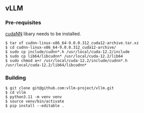 ## vLLM

### Pre-requisites
[cudaNN](https://developer.nvidia.com/cudnn) libary needs to be installed.
```console
$ tar xf cudnn-linux-x86_64-9.0.0.312_cuda12-archive.tar.xz
$ cd cudnn-linux-x86_64-9.0.0.312_cuda12-archive/
$ sudo cp include/cudnn*.h /usr/local/cuda-12.2/include
$ sudo cp lib64/libcudnn* /usr/local/cuda-12.2/lib64
$ sudo chmod a+r /usr/local/cuda-12.2/include/cudnn*.h /usr/local/cuda-12.2/lib64/libcudnn*
```

### Building

```console
$ git clone git@github.com:vllm-project/vllm.git
$ cd vllm
$ python3.11 -m venv venv
$ source venv/bin/activate
$ pip install --editable .
```
